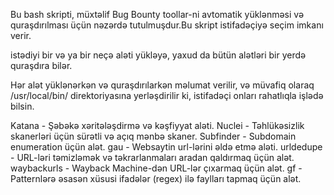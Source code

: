 Bu bash skripti, müxtəlif Bug Bounty toollar-ni avtomatik yüklənməsi və quraşdırılması üçün nəzərdə tutulmuşdur.Bu skript istifadəçiyə seçim imkanı verir.

istədiyi bir və ya bir neçə aləti yükləyə, yaxud da bütün alətləri bir yerdə quraşdıra bilər. 

Hər alət yüklənərkən və quraşdırılarkən məlumat verilir, və müvafiq olaraq /usr/local/bin/ direktoriyasına yerləşdirilir ki, istifadəçi onları rahatlıqla işlədə bilsin.

Katana - Şəbəkə xəritələşdirmə və kəşfiyyat aləti.
Nuclei - Təhlükəsizlik skanerləri üçün sürətli və açıq mənbə skaner.
Subfinder - Subdomain enumeration üçün alət.
gau - Websaytin url-lərini əldə etmə aləti.
urldedupe - URL-ləri təmizləmək və təkrarlanmaları aradan qaldırmaq üçün alət.
waybackurls - Wayback Machine-dən URL-lər çıxarmaq üçün alət.
gf - Patternlərə əsasən xüsusi ifadələr (regex) ilə faylları tapmaq üçün alət.

